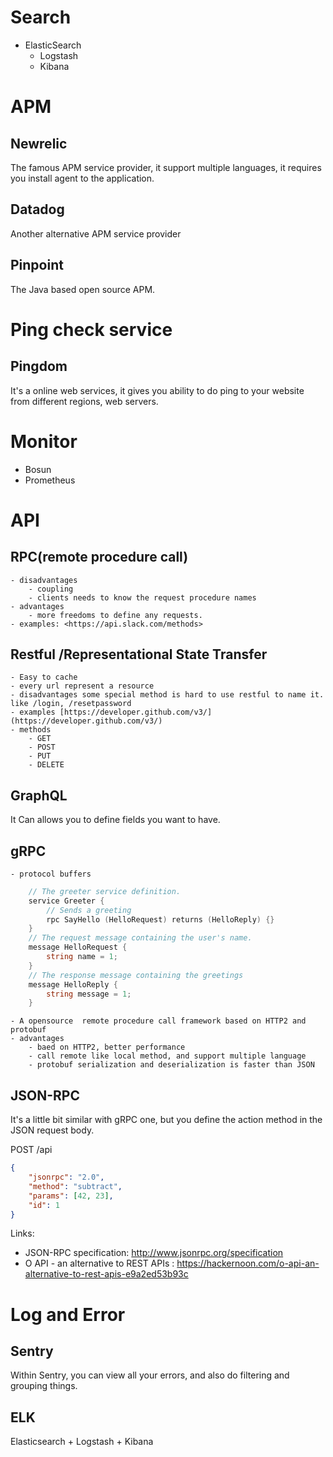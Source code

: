 # Search

- ElasticSearch
	- Logstash
	- Kibana

# APM

## Newrelic

The famous APM service provider, it support multiple languages, it requires you install agent to the application.
## Datadog

Another alternative APM service provider
## Pinpoint

The Java based open source APM.

# Ping check service

## Pingdom
It's a online web services, it gives you ability to do ping to your website from different regions, web servers.

# Monitor

- Bosun
- Prometheus

# API

## RPC(remote procedure call)
	- disadvantages
		- coupling
		- clients needs to know the request procedure names
	- advantages
		- more freedoms to define any requests.
	- examples: <https://api.slack.com/methods>

## Restful /Representational State Transfer
	- Easy to cache
	- every url represent a resource
	- disadvantages some special method is hard to use restful to name it. like /login, /resetpassword
	- examples [https://developer.github.com/v3/](https://developer.github.com/v3/)
	- methods
		- GET
		- POST
		- PUT
        - DELETE

## GraphQL

 It Can allows you to define fields you want to have.

## gRPC
	- protocol buffers

```go
    // The greeter service definition.
    service Greeter {
        // Sends a greeting
        rpc SayHello (HelloRequest) returns (HelloReply) {}
    }
    // The request message containing the user's name.
    message HelloRequest {
        string name = 1;
    }
    // The response message containing the greetings
    message HelloReply {
        string message = 1;
    }
```
	- A opensource  remote procedure call framework based on HTTP2 and protobuf
	- advantages
		- baed on HTTP2, better performance
		- call remote like local method, and support multiple language
		- protobuf serialization and deserialization is faster than JSON

## JSON-RPC

It's a little bit similar with gRPC one, but you define the action method in the JSON request body.

POST /api
```json
{
    "jsonrpc": "2.0",
    "method": "subtract",
    "params": [42, 23],
    "id": 1
}
```
Links:
* JSON-RPC specification: <http://www.jsonrpc.org/specification>
* O API - an alternative to REST APIs
: <https://hackernoon.com/o-api-an-alternative-to-rest-apis-e9a2ed53b93c>

# Log and Error

## Sentry

Within Sentry, you can view all your errors, and also do filtering and grouping things.

## ELK

Elasticsearch + Logstash + Kibana
